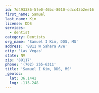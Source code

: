 ```yaml
---
id: 7d493386-5fe0-46bc-8010-cdcc43b2ee16
first_name: Samuel
last_name: Kim
license: DDS
services:
  - dentist
category: Dentists
org_name: 'Samuel I Kim, DDS, MS'
address: '8811 W Sahara Ave'
city: 'Las Vegas'
state: NV
zip: '89117'
phone: '(702) 255-6311'
title: 'Samuel I Kim, DDS, MS'
_geoloc:
  lat: 36.1441
  lng: -115.248
---
```

